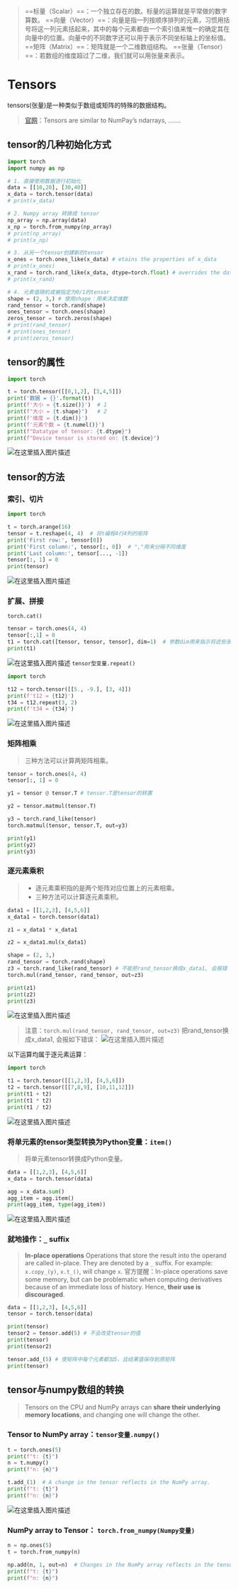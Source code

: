 > ==标量（Scalar）==：一个独立存在的数。标量的运算就是平常做的数字算数。
> ==向量（Vector）==：向量是指一列按顺序排列的元素，习惯用括号将这一列元素括起来，其中的每个元素都由一个索引值来惟一的确定其在向量中的位置。向量中的不同数字还可以用于表示不同坐标轴上的坐标值。
> ==矩阵（Matrix）==：矩阵就是一个二维数组结构。
> ==张量（Tensor）==：若数组的维度超过了二维，我们就可以用张量来表示。
# Tensors

tensors(张量)是一种类似于数组或矩阵的特殊的数据结构。

> [官网](https://pytorch.org/tutorials/beginner/basics/tensor_tutorial.html)：Tensors are similar to NumPay’s ndarrays, ....... 

## tensor的几种初始化方式
```python
import torch
import numpy as np

# 1. 直接使用数据进行初始化
data = [[10,20], [30,40]]
x_data = torch.tensor(data)
# print(x_data)

# 2. Numpy array 转换成 tensor
np_array = np.array(data)
x_np = torch.from_numpy(np_array)
# print(np_array)
# print(x_np)

# 3. 从另一个tensor创建新的tensor
x_ones = torch.ones_like(x_data) # etains the properties of x_data
# print(x_ones)
x_rand = torch.rand_like(x_data, dtype=torch.float) # overrides the datatype of x_data
# print(x_rand)

# 4. 元素值随机或被指定为0/1的tensor
shape = (2, 3,) # 使用shape：用来决定维数
rand_tensor = torch.rand(shape)
ones_tensor = torch.ones(shape)
zeros_tensor = torch.zeros(shape)
# print(rand_tensor)
# print(ones_tensor)
# print(zeros_tensor)
```
## tensor的属性
```python
import torch

t = torch.tensor([[0,1,2], [3,4,5]])
print('数据 = {}'.format(t))
print(f'大小 = {t.size()}')  # 1
print(f"大小 = {t.shape}")   # 2
print(f'维度 = {t.dim()}')
print(f'元素个数 = {t.numel()}')
print(f"Datatype of tensor: {t.dtype}")
print(f"Device tensor is stored on: {t.device}")
```
![在这里插入图片描述](https://img-blog.csdnimg.cn/20210427140813486.png?x-oss-process=image/watermark,type_ZmFuZ3poZW5naGVpdGk,shadow_10,text_aHR0cHM6Ly9ibG9nLmNzZG4ubmV0L2p5X3oxMTEyMQ==,size_16,color_FFFFFF,t_70)


## tensor的方法
### 索引、切片
```python
import torch

t = torch.arange(16)
tensor = t.reshape(4, 4)  # 将t编程4行4列的矩阵
print('First row:', tensor[0])
print('First column:', tensor[:, 0])  # ","用来分隔不同维度
print('Last column:', tensor[..., -1])
tensor[:, 1] = 0
print(tensor)
```
![在这里插入图片描述](https://img-blog.csdnimg.cn/2021042714272629.png?x-oss-process=image/watermark,type_ZmFuZ3poZW5naGVpdGk,shadow_10,text_aHR0cHM6Ly9ibG9nLmNzZG4ubmV0L2p5X3oxMTEyMQ==,size_16,color_FFFFFF,t_70)

### 扩展、拼接
`torch.cat()`
```python
tensor = torch.ones(4, 4)
tensor[:,1] = 0
t1 = torch.cat([tensor, tensor, tensor], dim=1)  # 参数dim用来指示将这些张量在哪个维度进行拼接
print(t1)
```
![在这里插入图片描述](https://img-blog.csdnimg.cn/20210417115430200.png)
`tensor型变量.repeat()`
```python
import torch

t12 = torch.tensor([[5., -9.], [3, 4]])
print(f't12 = {t12}')
t34 = t12.repeat(3, 2)
print(f't34 = {t34}')
```
![在这里插入图片描述](https://img-blog.csdnimg.cn/20210427150828849.png?x-oss-process=image/watermark,type_ZmFuZ3poZW5naGVpdGk,shadow_10,text_aHR0cHM6Ly9ibG9nLmNzZG4ubmV0L2p5X3oxMTEyMQ==,size_16,color_FFFFFF,t_70)

### 矩阵相乘
> 三种方法可以计算两矩阵相乘。
```python
tensor = torch.ones(4, 4)
tensor[:, 1] = 0

y1 = tensor @ tensor.T # tensor.T是tensor的转置

y2 = tensor.matmul(tensor.T)

y3 = torch.rand_like(tensor)
torch.matmul(tensor, tensor.T, out=y3)

print(y1)
print(y2)
print(y3)
```
### 逐元素乘积
> - 逐元素乘积指的是两个矩阵对应位置上的元素相乘。
> - 三种方法可以计算逐元素乘积。

```python
data1 = [[1,2,3], [4,5,6]]
x_data1 = torch.tensor(data1)

z1 = x_data1 * x_data1

z2 = x_data1.mul(x_data1)

shape = (2, 3,)
rand_tensor = torch.rand(shape)
z3 = torch.rand_like(rand_tensor) # 不能把rand_tensor换成x_data1, 会报错
torch.mul(rand_tensor, rand_tensor, out=z3) 

print(z1)
print(z2)
print(z3)
```
![在这里插入图片描述](https://img-blog.csdnimg.cn/20210417124735941.png?x-oss-process=image/watermark,type_ZmFuZ3poZW5naGVpdGk,shadow_10,text_aHR0cHM6Ly9ibG9nLmNzZG4ubmV0L2p5X3oxMTEyMQ==,size_16,color_FFFFFF,t_70)
> 注意：`torch.mul(rand_tensor, rand_tensor, out=z3)` 把rand_tensor换成x_data1, 会报如下错误：
> ![在这里插入图片描述](https://img-blog.csdnimg.cn/20210417125032635.png?x-oss-process=image/watermark,type_ZmFuZ3poZW5naGVpdGk,shadow_10,text_aHR0cHM6Ly9ibG9nLmNzZG4ubmV0L2p5X3oxMTEyMQ==,size_16,color_FFFFFF,t_70)

以下运算均属于逐元素运算：
```python
import torch

t1 = torch.tensor([[1,2,3], [4,5,6]])
t2 = torch.tensor([[7,8,9], [10,11,12]])
print(t1 + t2)
print(t1 * t2)
print(t1 / t2)
```
![在这里插入图片描述](https://img-blog.csdnimg.cn/2021042716345233.png?x-oss-process=image/watermark,type_ZmFuZ3poZW5naGVpdGk,shadow_10,text_aHR0cHM6Ly9ibG9nLmNzZG4ubmV0L2p5X3oxMTEyMQ==,size_16,color_FFFFFF,t_70)
### 将单元素的tensor类型转换为Python变量：`item()`
> 将单元素tensor转换成Python变量。
```python
data = [[1,2,3], [4,5,6]]
x_data = torch.tensor(data)

agg = x_data.sum()
agg_item = agg.item()
print(agg_item, type(agg_item))
```
![在这里插入图片描述](https://img-blog.csdnimg.cn/2021041712575073.png)
### 就地操作：`_` suffix
> **In-place operations** Operations that store the result into the operand are called in-place. They are denoted by a `_` suffix. For example: `x.copy_(y)`, `x.t_()`, will change `x`.
> 官方提醒：In-place operations save some memory, but can be problematic when computing derivatives because of an immediate loss of history. Hence, **their use is discouraged**.

```python
data = [[1,2,3], [4,5,6]]
tensor = torch.tensor(data)

print(tensor)
tensor2 = tensor.add(5) # 不会改变tensor的值
print(tensor)
print(tensor2)

tensor.add_(5) # 使矩阵中每个元素都加5，且结果值保存到原矩阵
print(tensor)
```
## tensor与numpy数组的转换
> Tensors on the CPU and NumPy arrays can **share their underlying memory locations**, and changing one will change the other.
### Tensor to NumPy array：`tensor变量.numpy()`
```python
t = torch.ones(5)
print(f"t: {t}")
n = t.numpy()
print(f"n: {n}")

t.add_(1)  # A change in the tensor reflects in the NumPy array.
print(f"t: {t}")
print(f"n: {n}")
```
![在这里插入图片描述](https://img-blog.csdnimg.cn/20210417132420201.png?x-oss-process=image/watermark,type_ZmFuZ3poZW5naGVpdGk,shadow_10,text_aHR0cHM6Ly9ibG9nLmNzZG4ubmV0L2p5X3oxMTEyMQ==,size_16,color_FFFFFF,t_70)

### NumPy array to Tensor： `torch.from_numpy(Numpy变量)`
```python
n = np.ones(5)
t = torch.from_numpy(n)

np.add(n, 1, out=n)  # Changes in the NumPy array reflects in the tensor.
print(f"t: {t}")
print(f"n: {n}")
```

